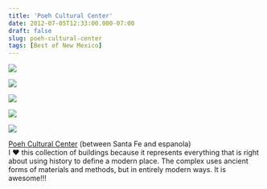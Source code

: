 ```yaml
---
title: 'Poeh Cultural Center'
date: 2012-07-05T12:33:00.000-07:00
draft: false
slug: poeh-cultural-center
tags: [Best of New Mexico]
---
```


  

![](/images/blog/legacy/P1140737+%28Large%29.JPG)

  

![](/images/blog/legacy/P1140742+%28Large%29.JPG)

  

![](/images/blog/legacy/P1140744+%28Large%29.JPG)

  

![](/images/blog/legacy/P1140755+%28Large%29.JPG)

  

![](/images/blog/legacy/P1140763+%28Large%29.JPG)

  
[Poeh Cultural Center](http://poehcenter.com/center/poeh-cultural-center/facilities.html) (between Santa Fe and espanola)  
I ♥ this collection of buildings because it represents everything that is right about using history to define a modern place. The complex uses ancient forms of materials and methods, but in entirely modern ways. It is awesome!!!